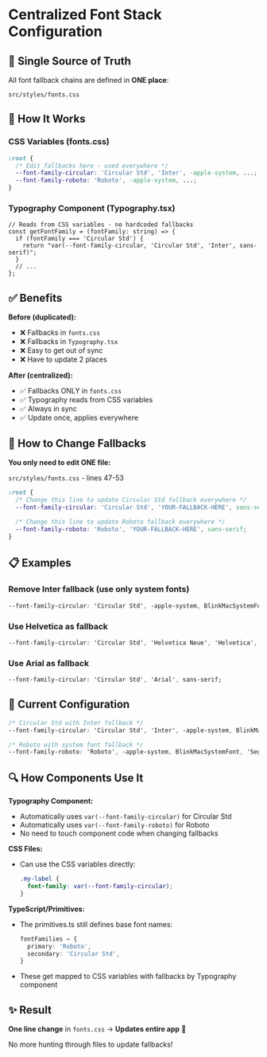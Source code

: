 # Centralized Font Stack Configuration

## 📍 Single Source of Truth

All font fallback chains are defined in **ONE place**:

```
src/styles/fonts.css
```

## 🎯 How It Works

### CSS Variables (fonts.css)
```css
:root {
  /* Edit fallbacks here - used everywhere */
  --font-family-circular: 'Circular Std', 'Inter', -apple-system, ...;
  --font-family-roboto: 'Roboto', -apple-system, ...;
}
```

### Typography Component (Typography.tsx)
```tsx
// Reads from CSS variables - no hardcoded fallbacks
const getFontFamily = (fontFamily: string) => {
  if (fontFamily === 'Circular Std') {
    return "var(--font-family-circular, 'Circular Std', 'Inter', sans-serif)";
  }
  // ...
};
```

## ✅ Benefits

**Before (duplicated):**
- ❌ Fallbacks in `fonts.css` 
- ❌ Fallbacks in `Typography.tsx`
- ❌ Easy to get out of sync
- ❌ Have to update 2 places

**After (centralized):**
- ✅ Fallbacks ONLY in `fonts.css`
- ✅ Typography reads from CSS variables
- ✅ Always in sync
- ✅ Update once, applies everywhere

## 🔧 How to Change Fallbacks

**You only need to edit ONE file:**

`src/styles/fonts.css` - lines 47-53

```css
:root {
  /* Change this line to update Circular Std fallback everywhere */
  --font-family-circular: 'Circular Std', 'YOUR-FALLBACK-HERE', sans-serif;
  
  /* Change this line to update Roboto fallback everywhere */
  --font-family-roboto: 'Roboto', 'YOUR-FALLBACK-HERE', sans-serif;
}
```

## 📋 Examples

### Remove Inter fallback (use only system fonts)
```css
--font-family-circular: 'Circular Std', -apple-system, BlinkMacSystemFont, 'Segoe UI', sans-serif;
```

### Use Helvetica as fallback
```css
--font-family-circular: 'Circular Std', 'Helvetica Neue', 'Helvetica', -apple-system, sans-serif;
```

### Use Arial as fallback
```css
--font-family-circular: 'Circular Std', 'Arial', sans-serif;
```

## 🎨 Current Configuration

```css
/* Circular Std with Inter fallback */
--font-family-circular: 'Circular Std', 'Inter', -apple-system, BlinkMacSystemFont, 'Segoe UI', sans-serif;

/* Roboto with system font fallback */
--font-family-roboto: 'Roboto', -apple-system, BlinkMacSystemFont, 'Segoe UI', sans-serif;
```

## 🔍 How Components Use It

**Typography Component:**
- Automatically uses `var(--font-family-circular)` for Circular Std
- Automatically uses `var(--font-family-roboto)` for Roboto
- No need to touch component code when changing fallbacks

**CSS Files:**
- Can use the CSS variables directly:
  ```css
  .my-label {
    font-family: var(--font-family-circular);
  }
  ```

**TypeScript/Primitives:**
- The primitives.ts still defines base font names:
  ```ts
  fontFamilies = {
    primary: 'Roboto',
    secondary: 'Circular Std',
  }
  ```
- These get mapped to CSS variables with fallbacks by Typography component

## ✨ Result

**One line change** in `fonts.css` → **Updates entire app** 🎯

No more hunting through files to update fallbacks!
